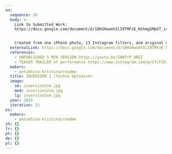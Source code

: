 ```yaml
---
en:
  sequence: 26
  body: >-
    Link to Submitted Work:
    https://docs.google.com/document/d/1OH1HwomtXlI9TMFzE_N1hmgSMpGT_i4Z/edit?usp=sharing&ouid=117620230526860872163&rtpof=true&sd=true


    Created from one iPhone photo, 13 Instagram filters, and original music, this project captures the sonic tension of pandemic isolation. Industrial noise from neighbors’ repairs became a duet with my violin and synths — transforming stress into sound art through tech and creativity.
  externalLink: https://docs.google.com/document/d/1OH1HwomtXlI9TMFzE_N1hmgSMpGT_i4Z/edit?usp=sharing&ouid=117620230526860872163&rtpof=true&sd=true
  references:
    - UNPUBLISHED 5 MIN VERSION https://youtu.be/IHKPrP_HREI
    - TEASER TRAILER of performance https://www.instagram.com/p/CYcF2XrIWao/
  makers:
    - petukhina-kristina/readme
  title: INVERSION 2 (Techno Optimism)
  image:
    sm: inversion2sm.jpg
    med: inversion2sm.jpg
    lg: inversion2sm.jpg
  year: 2025
  iteration: 21
es:
  makers:
    - petukhina-kristina/readme
zh: {}
fr: {}
pt: {}
de: {}
pl: {}
---
```

